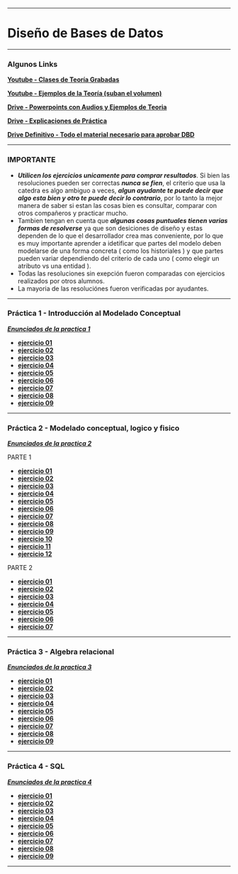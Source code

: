 ___

# Diseño de Bases de Datos

___

### Algunos Links

[**Youtube - Clases de Teoría Grabadas**](https://youtube.com/playlist?list=PLgjP77yaDcE-t44Lfz5bGlSzHf63Od5uF&si=GM05u3dkkfIYh585)

[**Youtube - Ejemplos de la Teoría (suban el volumen)**](https://www.youtube.com/watch?v=YCI-FgcKAu4&list=PLAsNmuq7oIjrLFTa6fvfl-rL6uUB_cXYX)

[**Drive - Powerpoints con Audios y Ejemplos de Teoria**](https://drive.google.com/drive/u/0/folders/1_HfE-FjhlwMInBQoSAdSqrKD944sVSvj)

[**Drive - Explicaciones de Práctica**](https://drive.google.com/drive/u/0/folders/1g1bf1qewCKMTaXkAwk8eooq1tGH4CVuN)

[**Drive Definitivo - Todo el material necesario para aprobar DBD**](https://drive.google.com/drive/folders/1trqxBtQkptaSapz-A_7PgYd8B8gliZaq?usp=drive_link)

___

### IMPORTANTE
- **_Utilicen los ejercicios unicamente para comprar resultados_**. Si bien las resoluciones pueden ser correctas **_nunca se fien_**, el criterio que usa la catedra es algo ambiguo a veces, **_algun ayudante te puede decir que algo esta bien y otro te puede decir lo contrario_**, por lo tanto la mejor manera de saber si estan las cosas bien es consultar, comparar con otros compañeros y practicar mucho. 
- Tambien tengan en cuenta que **_algunas cosas puntuales tienen varias formas de resolverse_** ya que son desiciones de diseño y estas dependen de lo que el desarrollador crea mas conveniente, por lo que es muy importante aprender a idetificar que partes del modelo deben modelarse de una forma concreta ( como los historiales ) y que partes pueden variar dependiendo del criterio de cada uno ( como elegir un atributo vs una entidad ).
- Todas las resoluciones sin exepción fueron comparadas con ejercicios realizados por otros alumnos.
- La mayoria de las resoluciónes fueron verificadas por ayudantes.
  
___

### Práctica 1 - Introducción al Modelado Conceptual

[**_Enunciados de la practica 1_**](https://github.com/TaielNxz/DBD/blob/main/Practicas/.pdf/DBD-2024%20-%20Pr%C3%A1ctica%201%20-%20Introducci%C3%B3n%20al%20Modelado%20Conceptual.pdf)

* [**ejercicio 01**](https://github.com/TaielNxz/DBD/blob/main/Practicas/Practica%201/ejercicio%2001/ejercicio_01.png)
* [**ejercicio 02**](https://github.com/TaielNxz/DBD/blob/main/Practicas/Practica%201/ejercicio%2002/ejercicio_02.png)
* [**ejercicio 03**](https://github.com/TaielNxz/DBD/blob/main/Practicas/Practica%201/ejercicio%2003/ejercicio_03.png)
* [**ejercicio 04**](https://github.com/TaielNxz/DBD/blob/main/Practicas/Practica%201/ejercicio%2004/ejercicio_04.png)
* [**ejercicio 05**](https://github.com/TaielNxz/DBD/blob/main/Practicas/Practica%201/ejercicio%2005/ejercicio_05.png)
* [**ejercicio 06**](https://github.com/TaielNxz/DBD/blob/main/Practicas/Practica%201/ejercicio%2006/ejercicio_06.png)
* [**ejercicio 07**](https://github.com/TaielNxz/DBD/blob/main/Practicas/Practica%201/ejercicio%2007/ejercicio_07.png)
* [**ejercicio 08**](https://github.com/TaielNxz/DBD/blob/main/Practicas/Practica%201/ejercicio%2008/ejercicio_08.png)
* [**ejercicio 09**](https://github.com/TaielNxz/DBD/blob/main/Practicas/Practica%201/ejercicio%2009/ejercicio_09.png)

___

### Práctica 2 - Modelado conceptual, logico y fisico

[**_Enunciados de la practica 2_**](https://github.com/TaielNxz/DBD/blob/main/Practicas/.pdf/DBD-2024%20-%20Pr%C3%A1ctica%202%20-%20Modelado%20conceptual%2C%20logico%20y%20fisico.pdf)

PARTE 1
* [**ejercicio 01**](https://github.com/TaielNxz/DBD/blob/main/Practicas/Practica%202/parte%201/ejercicio%2001/ejercicio_01.png)
* [**ejercicio 02**](https://github.com/TaielNxz/DBD/blob/main/Practicas/Practica%202/parte%201/ejercicio%2002/ejercicio_02.png)
* [**ejercicio 03**](https://github.com/TaielNxz/DBD/blob/main/Practicas/Practica%202/parte%201/ejercicio%2003/ejercicio_03.png)
* [**ejercicio 04**](https://github.com/TaielNxz/DBD/blob/main/Practicas/Practica%202/parte%201/ejercicio%2004/ejercicio_04.png)
* [**ejercicio 05**](https://github.com/TaielNxz/DBD/blob/main/Practicas/Practica%202/parte%201/ejercicio%2005/ejercicio_05.png)
* [**ejercicio 06**](https://github.com/TaielNxz/DBD/blob/main/Practicas/Practica%202/parte%201/ejercicio%2006/ejercicio_06.png)
* [**ejercicio 07**](https://github.com/TaielNxz/DBD/blob/main/Practicas/Practica%202/parte%201/ejercicio%2007/ejercicio_07.png)
* [**ejercicio 08**](https://github.com/TaielNxz/DBD/blob/main/Practicas/Practica%202/parte%201/ejercicio%2008/ejercicio_08.png)
* [**ejercicio 09**](https://github.com/TaielNxz/DBD/blob/main/Practicas/Practica%202/parte%201/ejercicio%2009/ejercicio_09.png)
* [**ejercicio 10**](https://github.com/TaielNxz/DBD/blob/main/Practicas/Practica%202/parte%201/ejercicio%2010/ejercicio_10.png)
* [**ejercicio 11**](https://github.com/TaielNxz/DBD/blob/main/Practicas/Practica%202/parte%201/ejercicio%2011/ejercicio_11.png)
* [**ejercicio 12**](https://github.com/TaielNxz/DBD/blob/main/Practicas/Practica%202/parte%201/ejercicio%2012/ejercicio_12.png)

PARTE 2
* [**ejercicio 01**](https://github.com/TaielNxz/DBD/blob/main/Practicas/Practica%202/parte%202/ejercicio%2001/ejercicio_01.png)
* [**ejercicio 02**](https://github.com/TaielNxz/DBD/blob/main/Practicas/Practica%202/parte%202/ejercicio%2002/ejercicio_02.png)
* [**ejercicio 03**](https://github.com/TaielNxz/DBD/blob/main/Practicas/Practica%202/parte%202/ejercicio%2003/ejercicio_03.png)
* [**ejercicio 04**](https://github.com/TaielNxz/DBD/blob/main/Practicas/Practica%202/parte%202/ejercicio%2004/ejercicio_04.png)
* [**ejercicio 05**](https://github.com/TaielNxz/DBD/blob/main/Practicas/Practica%202/parte%202/ejercicio%2005/ejercicio_05.png)
* [**ejercicio 06**](https://github.com/TaielNxz/DBD/blob/main/Practicas/Practica%202/parte%202/ejercicio%2006/ejercicio_06.png)
* [**ejercicio 07**](https://github.com/TaielNxz/DBD/blob/main/Practicas/Practica%202/parte%202/ejercicio%2007/ejercicio_07.png)

___

### Práctica 3 - Algebra relacional

[**_Enunciados de la practica 3_**](https://github.com/TaielNxz/DBD/blob/main/Practicas/.pdf/DBD-2024%20-%20Pr%C3%A1ctica%203%20-%20Algebra%20relacional.pdf)

* [**ejercicio 01**](https://github.com/TaielNxz/DBD/blob/main/Practicas/Practica%203/ejercicio%2001/ejercicio_01.png)
* [**ejercicio 02**](https://github.com/TaielNxz/DBD/blob/main/Practicas/Practica%203/ejercicio%2002/ejercicio_02.png)
* [**ejercicio 03**](https://github.com/TaielNxz/DBD/blob/main/Practicas/Practica%203/ejercicio%2003/ejercicio_03.png)
* [**ejercicio 04**](https://github.com/TaielNxz/DBD/blob/main/Practicas/Practica%203/ejercicio%2004/ejercicio_04.png)
* [**ejercicio 05**](https://github.com/TaielNxz/DBD/blob/main/Practicas/Practica%203/ejercicio%2005/ejercicio_05.png)
* [**ejercicio 06**](https://github.com/TaielNxz/DBD/blob/main/Practicas/Practica%203/ejercicio%2006/ejercicio_06.png)
* [**ejercicio 07**](https://github.com/TaielNxz/DBD/blob/main/Practicas/Practica%203/ejercicio%2007/ejercicio_07.png)
* [**ejercicio 08**](https://github.com/TaielNxz/DBD/blob/main/Practicas/Practica%203/ejercicio%2008/ejercicio_08.png)
* [**ejercicio 09**](https://github.com/TaielNxz/DBD/blob/main/Practicas/Practica%203/ejercicio%2009/ejercicio_09.png)

___

### Práctica 4 - SQL

[**_Enunciados de la practica 4_**](https://github.com/TaielNxz/DBD/blob/main/Practicas/.pdf/DBD-2024%20-%20Pr%C3%A1ctica%204%20-%20SQL.pdf)

* [**ejercicio 01**](https://github.com/TaielNxz/DBD/blob/main/Practicas/Practica%204/ejercicio01.sql)
* [**ejercicio 02**](https://github.com/TaielNxz/DBD/blob/main/Practicas/Practica%204/ejercicio02.sql)
* [**ejercicio 03**](https://github.com/TaielNxz/DBD/blob/main/Practicas/Practica%204/ejercicio03.sql)
* [**ejercicio 04**](https://github.com/TaielNxz/DBD/blob/main/Practicas/Practica%204/ejercicio04.sql)
* [**ejercicio 05**](https://github.com/TaielNxz/DBD/blob/main/Practicas/Practica%204/ejercicio05.sql)
* [**ejercicio 06**](https://github.com/TaielNxz/DBD/blob/main/Practicas/Practica%204/ejercicio06.sql)
* [**ejercicio 07**](https://github.com/TaielNxz/DBD/blob/main/Practicas/Practica%204/ejercicio07.sql)
* [**ejercicio 08**](https://github.com/TaielNxz/DBD/blob/main/Practicas/Practica%204/ejercicio08.sql)
* [**ejercicio 09**](https://github.com/TaielNxz/DBD/blob/main/Practicas/Practica%204/ejercicio09.sql)

___
